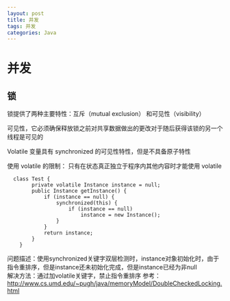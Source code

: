 ```yaml
---
layout: post
title: 并发
tags: 并发
categories: Java
---
```


# 并发
## 锁
锁提供了两种主要特性：互斥（mutual exclusion） 和可见性（visibility）

可见性，它必须确保释放锁之前对共享数据做出的更改对于随后获得该锁的另一个线程是可见的 

Volatile 变量具有 synchronized 的可见性特性，但是不具备原子特性

使用 volatile 的限制： 只有在状态真正独立于程序内其他内容时才能使用 volatile 

```
  class Test {
        private volatile Instance instance = null;
        public Instance getInstance() {
            if (instance == null) {
                synchronized(this) {
                    if (instance == null)
                        instance = new Instance();
                }
            }
            return instance;
        }
    }
```
问题描述：使用synchronized关键字双层检测时，instance对象初始化时，由于指令重排序，但是instance还未初始化完成，但是instance已经为非null    
解决方法：通过加volatile关键字，禁止指令重排序
参考：http://www.cs.umd.edu/~pugh/java/memoryModel/DoubleCheckedLocking.html
